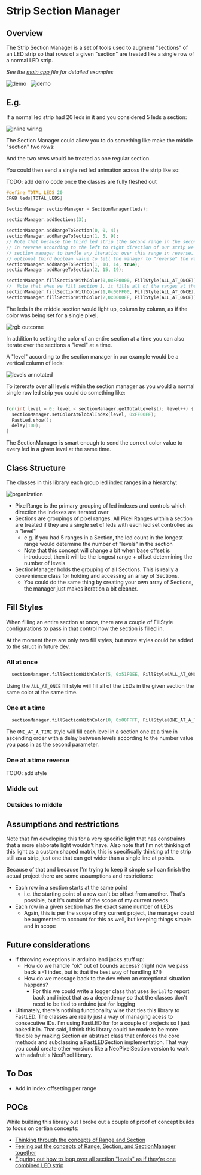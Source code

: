 # Strip Section Manager

## Overview

The Strip Section Manager is a set of tools used to augment "sections" of an LED strip so that rows of a given "section" are treated like a single row of a normal LED strip.

_See the [main.cpp](./src/main.cpp) file for detailed examples_

![demo](./readme_attachments/level_by_level_demo.gif)
&nbsp;
![demo](./readme_attachments/gradient_demo.gif)

## E.g.

<!-- TODO: replace with picture of actual wiring -->

If a normal led strip had 20 leds in it and you considered 5 leds a section:

![inline wiring](./readme_attachments/inline-wiring.png)

The Section Manager could allow you to do something like make the middle "section" two rows:

<!-- ![double middle row wiring](./readme_attachments/double-middle-row-wiring.png) -->

And the two rows would be treated as one regular section.

You could then send a single red led animation across the strip like so:

TODO: add demo code once the classes are fully fleshed out

```c++
#define TOTAL_LEDS 20
CRGB leds[TOTAL_LEDS]

SectionManager sectionManager = SectionManager(leds);

sectionManager.addSections(3);

sectionManager.addRangeToSection(0, 0, 4);
sectionManager.addRangeToSection(1, 5, 9);
// Note that because the third led strip (the second range in the second section) is wired
// in reverse according to the left to right direction of our strip we need to tell the
// section manager to handle any iteration over this range in reverse. We can send in an
// optional third boolean value to tell the manager to "reverse" the range.
sectionManager.addRangeToSection(1, 10, 14, true);
sectionManager.addRangeToSection(2, 15, 19);

sectionManager.fillSectionWithColor(0,0xFF0000, FillStyle(ALL_AT_ONCE));
//  Note that when we fill section 1, it fills all of the ranges at the same time
sectionManager.fillSectionWithColor(1,0x00FF00, FillStyle(ALL_AT_ONCE));
sectionManager.fillSectionWithColor(2,0x0000FF, FillStyle(ALL_AT_ONCE));
```

The leds in the middle section would light up, column by column, as if the color was being set for a single pixel.

![rgb outcome](./readme_attachments/rgb.png)

In addition to setting the color of an entire section at a time you can also iterate over the sections a "level" at a time.

A "level" according to the section manager in our example would be a vertical column of leds:

![levels annotated](./readme_attachments/levels-annotated.png)

To itererate over all levels within the section manager as you would a normal single row led strip you could do something like:

```cpp

for(int level = 0; level < sectionManager.getTotalLevels(); level++) {
  sectionManager.setColorAtGlobalIndex(level, 0xFF00FF);
  FastLed.show();
  delay(100);
}
```

The SectionManager is smart enough to send the correct color value to every led in a given level at the same time.

## Class Structure

The classes in this library each group led index ranges in a hierarchy:

![organization](./readme_attachments/organization_chart.png)

- PixelRange is the primary grouping of led indexes and controls which direction the indexes are iterated over
- Sections are groupings of pixel ranges. All Pixel Ranges within a section are treated if they are a single set of leds with each led set controlled as a "level"
  - e.g. if you had 5 ranges in a Section, the led count in the longest range would determine the number of "levels" in the section
  - Note that this concept will change a bit when base offset is introduced, then it will be the longest range + offset determining the number of levels
- SectionManager holds the grouping of all Sections. This is really a convenience class for holding and accessing an array of Sections.
  - You could do the same thing by creating your own array of Sections, the manager just makes iteration a bit cleaner.

## Fill Styles

When filling an entire section at once, there are a couple of FillStyle configurations to pass in that control how the section is filled in.

At the moment there are only two fill styles, but more styles could be added to the struct in future dev.

### All at once

```cpp
  sectionManager.fillSectionWithColor(5, 0x51F0EE, FillStyle(ALL_AT_ONCE));
```

Using the `ALL_AT_ONCE` fill style will fill all of the LEDs in the given section the same color at the same time.

### One at a time

```cpp
  sectionManager.fillSectionWithColor(0, 0x00FFFF, FillStyle(ONE_AT_A_TIME, 100));
```

The `ONE_AT_A_TIME` style will fill each level in a section one at a time in ascending order with a delay between levels according to the number value you pass in as the second parameter.

### One at a time reverse

TODO: add style

### Middle out

### Outsides to middle

## Assumptions and restrictions

Note that I'm developing this for a very specific light that has constraints that a more elaborate light wouldn't have. Also note that I'm not thinking of this light as a custom shaped matrix, this is specifically thinking of the strip still as a strip, just one that can get wider than a single line at points.

Because of that and because I'm trying to keep it simple so I can finish the actual project there are some assumptions and restrictions:

- Each row in a section starts at the same point
  - i.e. the starting point of a row can't be offset from another. That's possible, but it's outside of the scope of my current needs
- Each row in a given section has the exact same number of LEDs
  - Again, this is per the scope of my current project, the manager could be augmented to account for this as well, but keeping things simple and in scope

## Future considerations

- If throwing exceptions in arduino land jacks stuff up:
  - How do we handle "ok" out of bounds access? (right now we pass back a -1 index, but is that the best way of handling it?!)
  - How do we message back to the dev when an exceptional situation happens?
    - For this we could write a logger class that uses `Serial` to report back and inject that as a dependency so that the classes don't need to be tied to arduino just for logging
- Ultimately, there's nothing functionality wise that ties this library to FastLED. The classes are really just a way of managing acess to consecutive IDs. I'm using FastLED for for a couple of projects so I just baked it in. That said, I think this library could be made to be more flexible by making Section an abstract class that enforces the core methods and subclassing a FastLEDSection implementation. That way you could create other versions like a NeoPixelSection version to work with adafruit's NeoPixel library.

## To Dos

- Add in index offsetting per range

## POCs

While building this library out I broke out a couple of proof of concept builds to focus on certian concepts:

- [Thinking through the concepts of Range and Section](https://onlinegdb.com/Q00n_FAbj4)
- [Feeling out the concepts of Range, Section, and SectionManager together](https://onlinegdb.com/rtuAZQSD5)
- [Figuring out how to loop over all section "levels" as if they're one combined LED strip](https://onlinegdb.com/kLJ8-M4by)
